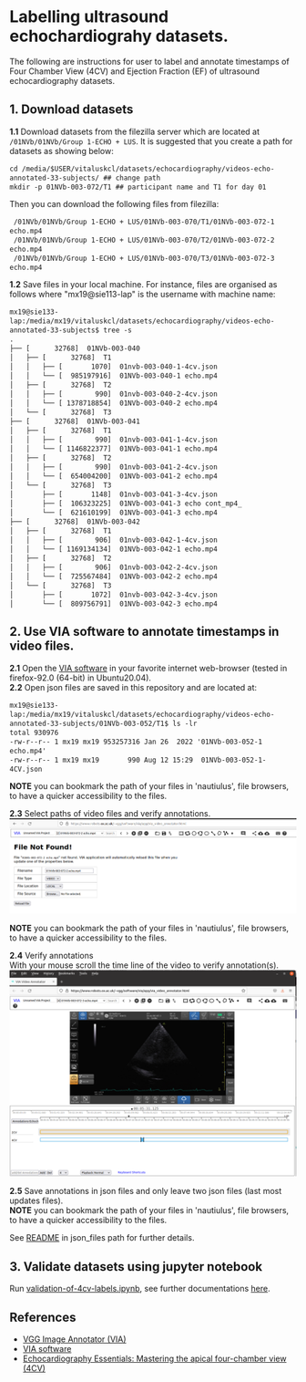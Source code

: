 # Labelling ultrasound echochardiograhy datasets.
The following are instructions for user to label and annotate timestamps of Four Chamber View (4CV) and Ejection Fraction (EF) of ultrasound echocardiography datasets.

## 1. Download datasets
**1.1** Download datasets from the filezilla server which are located at `/01NVb/01NVb/Group 1-ECHO + LUS`.
It is suggested that you create a path for datasets as showing below:
``` 
cd /media/$USER/vitaluskcl/datasets/echocardiography/videos-echo-annotated-33-subjects/ ## change path  
mkdir -p 01NVb-003-072/T1 ## participant name and T1 for day 01
```
Then you can download the following files from filezilla:
``` 
 /01NVb/01NVb/Group 1-ECHO + LUS/01NVb-003-070/T1/01NVb-003-072-1 echo.mp4
 /01NVb/01NVb/Group 1-ECHO + LUS/01NVb-003-070/T2/01NVb-003-072-2 echo.mp4
 /01NVb/01NVb/Group 1-ECHO + LUS/01NVb-003-070/T3/01NVb-003-072-3 echo.mp4
```

**1.2** Save files in your local machine.
For instance, files are organised as follows where "mx19@sie113-lap" is the username with machine name:
``` 
mx19@sie133-lap:/media/mx19/vitaluskcl/datasets/echocardiography/videos-echo-annotated-33-subjects$ tree -s
.
├── [      32768]  01NVb-003-040
│   ├── [      32768]  T1
│   │   ├── [       1070]  01nvb-003-040-1-4cv.json
│   │   └── [  985197916]  01NVb-003-040-1 echo.mp4
│   ├── [      32768]  T2
│   │   ├── [        990]  01nvb-003-040-2-4cv.json
│   │   └── [ 1378718854]  01NVb-003-040-2 echo.mp4
│   └── [      32768]  T3
├── [      32768]  01NVb-003-041
│   ├── [      32768]  T1
│   │   ├── [        990]  01nvb-003-041-1-4cv.json
│   │   └── [ 1146822377]  01NVb-003-041-1 echo.mp4
│   ├── [      32768]  T2
│   │   ├── [        990]  01nvb-003-041-2-4cv.json
│   │   └── [  654004200]  01NVb-003-041-2 echo.mp4
│   └── [      32768]  T3
│       ├── [       1148]  01nvb-003-041-3-4cv.json
│       ├── [  106323225]  01NVb-003-041-3 echo cont_mp4_
│       └── [  621610199]  01NVb-003-041-3 echo.mp4
├── [      32768]  01NVb-003-042
│   ├── [      32768]  T1
│   │   ├── [        906]  01nvb-003-042-1-4cv.json
│   │   └── [ 1169134134]  01NVb-003-042-1 echo.mp4
│   ├── [      32768]  T2
│   │   ├── [        906]  01nvb-003-042-2-4cv.json
│   │   └── [  725567484]  01NVb-003-042-2 echo.mp4
│   └── [      32768]  T3
│       ├── [       1072]  01nvb-003-042-3-4cv.json
│       └── [  809756791]  01NVb-003-042-3 echo.mp4

```

## 2. Use VIA software to annotate timestamps in video files.
**2.1** Open the [VIA software](https://www.robots.ox.ac.uk/~vgg/software/via/app/via_video_annotator.html) in your favorite internet web-browser (tested in firefox-92.0 (64-bit) in Ubuntu20.04).       
**2.2** Open json files are saved in this repository and are located at:   
```
mx19@sie133-lap:/media/mx19/vitaluskcl/datasets/echocardiography/videos-echo-annotated-33-subjects/01NVb-003-052/T1$ ls -lr
total 930976
-rw-r--r-- 1 mx19 mx19 953257316 Jan 26  2022 '01NVb-003-052-1 echo.mp4'
-rw-r--r-- 1 mx19 mx19       990 Aug 12 15:29  01NVb-003-052-1-4CV.json
```
**NOTE** you can bookmark the path of your files in 'nautiulus', file browsers, to have a quicker accessibility to the files.

**2.3** Select paths of video files and verify annotations. 
![figure](../../docs/figures/file-not-found.png)

**NOTE** you can bookmark the path of your files in 'nautiulus', file browsers, to have a quicker accessibility to the files.

**2.4** Verify annotations   
With your mouse scroll the time line of the video to verify annotation(s).
![figure](../../docs/figures/verification-of-annotation.png)

**2.5** Save annotations in json files and only leave two json files (last most updates files).     
**NOTE** you can bookmark the path of your files in 'nautiulus', file browsers, to have a quicker accessibility to the files.  

See [README](json_files/README.md) in json_files path for further details. 

## 3. Validate datasets using jupyter notebook
Run [validation-of-4cv-labels.ipynb](../../scripts/curation-selection-validation/validation-of-4cv-labels.ipynb), see further documentations [here](../../scripts/curation-selection-validation).

## References
* [VGG Image Annotator (VIA)](https://www.robots.ox.ac.uk/~vgg/software/via/)
* [VIA software](https://www.robots.ox.ac.uk/~vgg/software/via/app/via_video_annotator.html)
* [Echocardiography Essentials: Mastering the apical four-chamber view (4CV)](https://www.youtube.com/watch?v=KNrumyLdTGs)  

